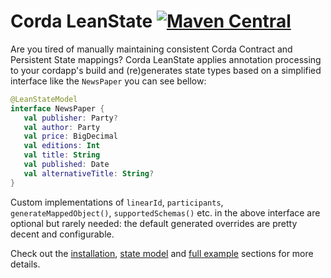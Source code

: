 # Corda LeanState [![Maven Central](https://img.shields.io/maven-central/v/com.github.manosbatsis.corda.leanstate/leanstate-contracts.svg)](https://repo1.maven.org/maven2/com/github/manosbatsis/corda/leanstate/)

Are you tired of manually maintaining consistent Corda Contract and Persistent State mappings?
Corda LeanState applies annotation processing to your cordapp's build 
and (re)generates state types based on a simplified interface like the `NewsPaper` 
you can see bellow:

```kotlin
@LeanStateModel
interface NewsPaper {
   val publisher: Party?
   val author: Party
   val price: BigDecimal
   val editions: Int
   val title: String
   val published: Date
   val alternativeTitle: String?
}
```

Custom implementations of `linearId`, `participants`, 
`generateMappedObject()`, `supportedSchemas()` etc. in the above 
interface are optional but rarely needed: the default generated overrides are 
pretty decent and configurable. 

Check out the [installation](https://manosbatsis.github.io/corda-lean-state/installation), 
[state model](https://manosbatsis.github.io/corda-lean-state/state-model) 
and [full example](https://manosbatsis.github.io/corda-lean-state/full-example) sections 
for more details.
